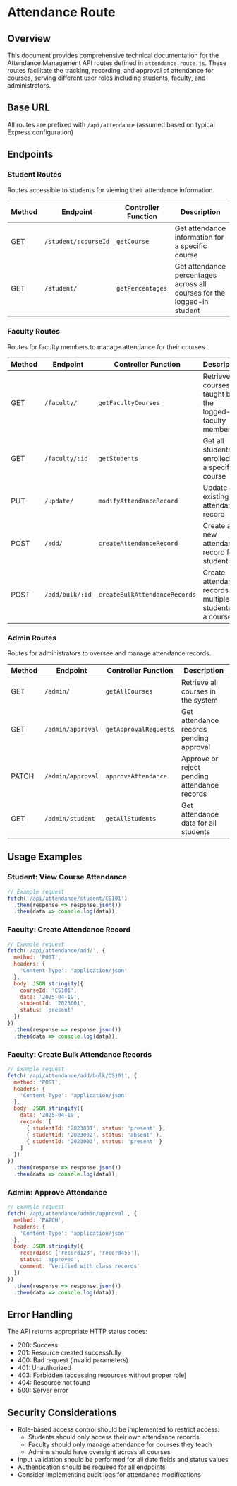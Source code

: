 # Attendance Route

## Overview
This document provides comprehensive technical documentation for the Attendance Management API routes defined in `attendance.route.js`. These routes facilitate the tracking, recording, and approval of attendance for courses, serving different user roles including students, faculty, and administrators.

## Base URL
All routes are prefixed with `/api/attendance` (assumed based on typical Express configuration)

## Endpoints

### Student Routes
Routes accessible to students for viewing their attendance information.

| Method | Endpoint | Controller Function | Description |
|--------|----------|---------------------|-------------|
| GET | `/student/:courseId` | `getCourse` | Get attendance information for a specific course |
| GET | `/student/` | `getPercentages` | Get attendance percentages across all courses for the logged-in student |

### Faculty Routes
Routes for faculty members to manage attendance for their courses.

| Method | Endpoint | Controller Function | Description |
|--------|----------|---------------------|-------------|
| GET | `/faculty/` | `getFacultyCourses` | Retrieve all courses taught by the logged-in faculty member |
| GET | `/faculty/:id` | `getStudents` | Get all students enrolled in a specific course |
| PUT | `/update/` | `modifyAttendanceRecord` | Update an existing attendance record |
| POST | `/add/` | `createAttendanceRecord` | Create a new attendance record for a student |
| POST | `/add/bulk/:id` | `createBulkAttendanceRecords` | Create attendance records for multiple students in a course |

### Admin Routes
Routes for administrators to oversee and manage attendance records.

| Method | Endpoint | Controller Function | Description |
|--------|----------|---------------------|-------------|
| GET | `/admin/` | `getAllCourses` | Retrieve all courses in the system |
| GET | `/admin/approval` | `getApprovalRequests` | Get attendance records pending approval |
| PATCH | `/admin/approval` | `approveAttendance` | Approve or reject pending attendance records |
| GET | `/admin/student` | `getAllStudents` | Get attendance data for all students |

## Usage Examples

### Student: View Course Attendance
```javascript
// Example request
fetch('/api/attendance/student/CS101')
  .then(response => response.json())
  .then(data => console.log(data));
```

### Faculty: Create Attendance Record
```javascript
// Example request
fetch('/api/attendance/add/', {
  method: 'POST',
  headers: {
    'Content-Type': 'application/json'
  },
  body: JSON.stringify({
    courseId: 'CS101',
    date: '2025-04-19',
    studentId: '2023001',
    status: 'present'
  })
})
  .then(response => response.json())
  .then(data => console.log(data));
```

### Faculty: Create Bulk Attendance Records
```javascript
// Example request
fetch('/api/attendance/add/bulk/CS101', {
  method: 'POST',
  headers: {
    'Content-Type': 'application/json'
  },
  body: JSON.stringify({
    date: '2025-04-19',
    records: [
      { studentId: '2023001', status: 'present' },
      { studentId: '2023002', status: 'absent' },
      { studentId: '2023003', status: 'present' }
    ]
  })
})
  .then(response => response.json())
  .then(data => console.log(data));
```

### Admin: Approve Attendance
```javascript
// Example request
fetch('/api/attendance/admin/approval', {
  method: 'PATCH',
  headers: {
    'Content-Type': 'application/json'
  },
  body: JSON.stringify({
    recordIds: ['record123', 'record456'],
    status: 'approved',
    comment: 'Verified with class records'
  })
})
  .then(response => response.json())
  .then(data => console.log(data));
```

## Error Handling
The API returns appropriate HTTP status codes:
- 200: Success
- 201: Resource created successfully
- 400: Bad request (invalid parameters)
- 401: Unauthorized
- 403: Forbidden (accessing resources without proper role)
- 404: Resource not found
- 500: Server error

## Security Considerations
- Role-based access control should be implemented to restrict access:
  - Students should only access their own attendance records
  - Faculty should only manage attendance for courses they teach
  - Admins should have oversight across all courses
- Input validation should be performed for all date fields and status values
- Authentication should be required for all endpoints
- Consider implementing audit logs for attendance modifications